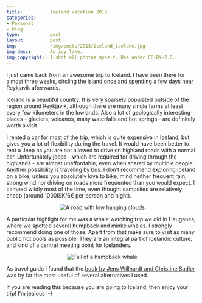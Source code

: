 ```yaml
--- 
title:          Iceland Vacation 2013 
categories:     
- Personal
- blog
type:           post
layout:         post
img:            /img/posts/2013/iceland_icelake.jpg
img-desc:       An icy lake. 
img-copyright:  I shot all photos myself. Use under CC-BY-2.0. 
---
```


I just came back from an awesome trip to Iceland. 
I have been there for almost three weeks, 
circling the island once and spending a few days 
near Reykjavik afterwards.

Iceland is a beautiful country. It is very sparsely populated 
outside of the region around Reykjavik, although there are many 
single farms at least every few kilometers in the lowlands. 
Also a lot of geologically interesting places - glaciers, 
volcanos, many waterfalls and hot springs - are definitely worth a visit.

I rented a car for most of the trip, which is quite expensive in Iceland, 
but gives you a lot of flexibility during the travel. It would have been 
better to rent a Jeep as you are not allowed to drive on highland roads 
with a normal car. 
Unfortunately jeeps - which are required for driving through the highlands - 
are almost unaffordable, even when shared by multiple people. Another possibility 
is traveling by bus. I don't recommend exploring Iceland on a bike, unless 
you absolutely love to bike, mind neither frequent rain, strong wind nor 
driving on roads more frequented than you would expect. I camped wildly most 
of the time, even thought campsites are relatively cheap (around 1000ISK/6€ per person and night).

<center>
<img src="/img/posts/2013/iceland_road.jpg" alt="A road with low hanging clouds">
</center>

A particular highlight for me was a whale watching trip we did in Hauganes, where we spotted 
several humpback and minke whales. I strongly recommend doing one of those. Apart 
from that make sure to visit as many public hot pools as possible. They are an 
integral part of Icelandic culture, and kind of a central meeting point for Icelanders.

<center>
<img src="/img/posts/2013/iceland_whale.jpg" alt="Tail of a hampback whale">
</center>

As travel guide I found that the [book by Jens Willhardt and Christine Sadler](http://www.amazon.de/Island-Jens-Willhardt/dp/3899536894) 
was by far the most useful of several alternatives I used. 

If you are reading this because you are going to Iceland, then enjoy your trip! I'm jealous :-) 
